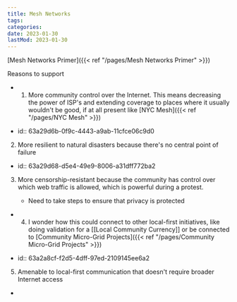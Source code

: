 ```yaml
---
title: Mesh Networks
tags:
categories:
date: 2023-01-30
lastMod: 2023-01-30
---
```

[Mesh Networks Primer]({{< ref "/pages/Mesh Networks Primer" >}})

Reasons to support

  + 1. More community control over the Internet. This means decreasing the power of ISP's and extending coverage to places where it usually wouldn't be good, if at all present like [NYC Mesh]({{< ref "/pages/NYC Mesh" >}})

  + id:: 63a29d6b-0f9c-4443-a9ab-11cfce06c9d0
2. More resilient to natural disasters because there's no central point of failure

  + id:: 63a29d68-d5e4-49e9-8006-a31dff772ba2
3. More censorship-resistant because the community has control over which web traffic is allowed, which is powerful during a protest.

    + Need to take steps to ensure that privacy is protected
  + 4. I wonder how this could connect to other local-first initiatives, like doing validation for a [[Local Community Currency]] or be connected to [Community Micro-Grid Projects]({{< ref "/pages/Community Micro-Grid Projects" >}})

  + id:: 63a2a8cf-f2d5-4dff-97ed-2109145ee6a2
5. Amenable to local-first communication that doesn't require broader Internet access

  + 
